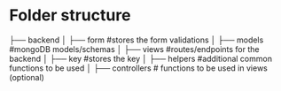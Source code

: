 # Folder structure
├── backend
│   ├── form #stores the form validations
│   ├── models #mongoDB models/schemas
│   ├── views #routes/endpoints for the backend 
│   ├── key #stores the key
│   ├── helpers #additional common functions to be used
│   ├── controllers # functions to be used in views (optional)





